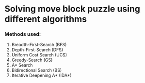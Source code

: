 # Solving move block puzzle using different algorithms
### Methods used:
1. Breadth-First-Search (BFS)
2. Depth-First-Search (DFS)
3. Uniform Cost Search (UCS)
4. Greedy-Search (GS)
5. A* Search 
6. Bidirectional Search (BS)
7. Iterative Deepening A* (IDA*)
